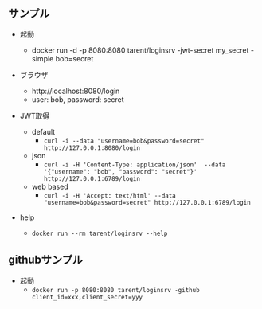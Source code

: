 ## サンプル
- 起動
  - docker run -d -p 8080:8080 tarent/loginsrv -jwt-secret my_secret -simple bob=secret
- ブラウザ
  - http://localhost:8080/login
  - user: bob, password: secret
- JWT取得
  - default
    - `curl -i --data "username=bob&password=secret" http://127.0.0.1:8080/login`
  - json
    - `curl -i -H 'Content-Type: application/json'  --data '{"username": "bob", "password": "secret"}' http://127.0.0.1:6789/login`
  - web based
    - `curl -i -H 'Accept: text/html' --data "username=bob&password=secret" http://127.0.0.1:6789/login`


- help
  - `docker run --rm tarent/loginsrv --help`

## githubサンプル
- 起動
  - `docker run -p 8080:8080 tarent/loginsrv -github client_id=xxx,client_secret=yyy`
